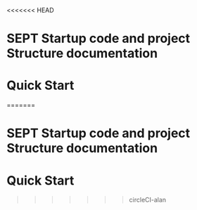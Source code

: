 <<<<<<< HEAD
# SEPT Startup code and  project Structure documentation 

# Quick Start
=======
# SEPT Startup code and  project Structure documentation 

# Quick Start
>>>>>>> circleCI-alan
